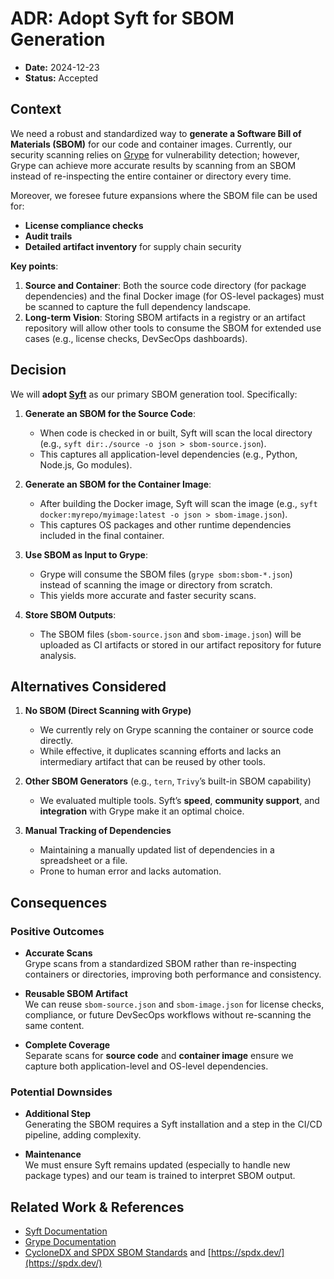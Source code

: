 # ADR: Adopt Syft for SBOM Generation

- **Date:** 2024-12-23
- **Status:** Accepted

## Context

We need a robust and standardized way to **generate a Software Bill of Materials (SBOM)** for our code and container images. Currently, our security scanning relies on [Grype](https://github.com/anchore/grype) for vulnerability detection; however, Grype can achieve more accurate results by scanning from an SBOM instead of re-inspecting the entire container or directory every time.

Moreover, we foresee future expansions where the SBOM file can be used for:

- **License compliance checks**
- **Audit trails**
- **Detailed artifact inventory** for supply chain security

**Key points**:

1. **Source and Container**: Both the source code directory (for package dependencies) and the final Docker image (for OS-level packages) must be scanned to capture the full dependency landscape.
2. **Long-term Vision**: Storing SBOM artifacts in a registry or an artifact repository will allow other tools to consume the SBOM for extended use cases (e.g., license checks, DevSecOps dashboards).

## Decision

We will **adopt [Syft](https://github.com/anchore/syft)** as our primary SBOM generation tool. Specifically:

1. **Generate an SBOM for the Source Code**:

   - When code is checked in or built, Syft will scan the local directory (e.g., `syft dir:./source -o json > sbom-source.json`).
   - This captures all application-level dependencies (e.g., Python, Node.js, Go modules).

2. **Generate an SBOM for the Container Image**:

   - After building the Docker image, Syft will scan the image (e.g., `syft docker:myrepo/myimage:latest -o json > sbom-image.json`).
   - This captures OS packages and other runtime dependencies included in the final container.

3. **Use SBOM as Input to Grype**:

   - Grype will consume the SBOM files (`grype sbom:sbom-*.json`) instead of scanning the image or directory from scratch.
   - This yields more accurate and faster security scans.

4. **Store SBOM Outputs**:
   - The SBOM files (`sbom-source.json` and `sbom-image.json`) will be uploaded as CI artifacts or stored in our artifact repository for future analysis.

## Alternatives Considered

1. **No SBOM (Direct Scanning with Grype)**

   - We currently rely on Grype scanning the container or source code directly.
   - While effective, it duplicates scanning efforts and lacks an intermediary artifact that can be reused by other tools.

2. **Other SBOM Generators** (e.g., `tern`, `Trivy`’s built-in SBOM capability)

   - We evaluated multiple tools. Syft’s **speed**, **community support**, and **integration** with Grype make it an optimal choice.

3. **Manual Tracking of Dependencies**
   - Maintaining a manually updated list of dependencies in a spreadsheet or a file.
   - Prone to human error and lacks automation.

## Consequences

### Positive Outcomes

- **Accurate Scans**  
  Grype scans from a standardized SBOM rather than re-inspecting containers or directories, improving both performance and consistency.
- **Reusable SBOM Artifact**  
  We can reuse `sbom-source.json` and `sbom-image.json` for license checks, compliance, or future DevSecOps workflows without re-scanning the same content.

- **Complete Coverage**  
  Separate scans for **source code** and **container image** ensure we capture both application-level and OS-level dependencies.

### Potential Downsides

- **Additional Step**  
  Generating the SBOM requires a Syft installation and a step in the CI/CD pipeline, adding complexity.

- **Maintenance**  
  We must ensure Syft remains updated (especially to handle new package types) and our team is trained to interpret SBOM output.

## Related Work & References

- [Syft Documentation](https://github.com/anchore/syft)
- [Grype Documentation](https://github.com/anchore/grype)
- [CycloneDX and SPDX SBOM Standards](https://cyclonedx.org/) and [https://spdx.dev/](https://spdx.dev/)
